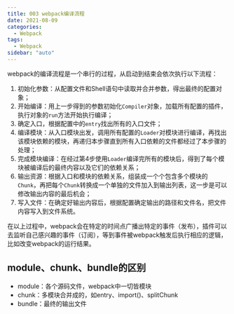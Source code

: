 ```yaml
---
title: 003 webpack编译流程
date: 2021-08-09
categories:
  - Webpack
tags:
  - Webpack
sidebar: "auto"
---
```



webpack的编译流程是一个串行的过程，从启动到结束会依次执行以下流程：
1. 初始化参数：从配置文件和Shell语句中读取并合并参数，得出最终的配置对象；
2. 开始编译：用上一步得到的参数初始化`Compiler`对象，加载所有配置的插件，执行对象的`run`方法开始执行编译；
3. 确定入口，根据配置中的`entry`找出所有的入口文件；
4. 编译模块：从入口模块出发，调用所有配置的`Loader`对模块进行编译，再找出该模块依赖的模块，再递归本步骤直到所有入口依赖的文件都经过了本步骤的处理；
5. 完成模块编译：在经过第4步使用`Loader`编译完所有的模块后，得到了每个模块被编译后的最终内容以及它们的依赖关系；
6. 输出资源：根据入口和模块的依赖关系，组装成一个个包含多个模块的`Chunk`，再把每个`Chunk`转换成一个单独的文件加入到输出列表，这一步是可以修改输出内容的最后机会；
7. 写入文件：在确定好输出内容后，根据配置确定输出的路径和文件名，把文件内容写入到文件系统。

在以上过程中，webpack会在特定的时间点广播出特定的事件（发布），插件可以去监听自己感兴趣的事件（订阅），等到事件被webpack触发后执行相应的逻辑，比如改变webpack的运行结果。

## module、chunk、bundle的区别
- module：各个源码文件，webpack中一切皆模块
- chunk：多模块合并成的，如entry、import()、splitChunk
- bundle：最终的输出文件